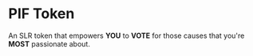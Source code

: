 # PIF Token

An SLR token that empowers __YOU__ to __VOTE__ for those causes that you're __MOST__ passionate about.
